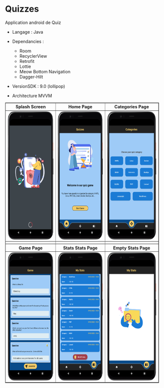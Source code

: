 # Quizzes
Application android de Quiz

* Langage : Java
* Dependancies :
    - Room
    - RecyclerView
    - Retrofit
    - Lottie
    - Meow Bottom Navigation
    - Dagger-Hilt
    
* VersionSDK : 9.0 (lollipop)
* Architecture MVVM

<table border="1">
  <tr>
    <th> Splash Screen </th>
    <th> Home Page </th>
    <th> Categories Page </th>
  </tr>
  <tr>
    <td> <img src="https://github.com/josue-lubaki/Quizzes/blob/master/img/screen_1.png" width=220 height=420 /></td>
    <td> <img src="https://github.com/josue-lubaki/Quizzes/blob/master/img/screen_2.png" width=220 height=420 /></td>
    <td> <img src="https://github.com/josue-lubaki/Quizzes/blob/master/img/screen_3.png" width=220 height=420 /></td>
  </tr>
  <tr>
    <th> </th>
    <th> </th>
    <th> </th>
  </tr>
  <tr>
    <th> Game Page </th>
    <th> Stats Stats Page </th>
    <th> Empty Stats Page </th>
  </tr>
  <tr>
    <td> <img src="https://github.com/josue-lubaki/Quizzes/blob/master/img/screen_4.png" width=220 height=420 /></td>
    <td> <img src="https://github.com/josue-lubaki/Quizzes/blob/master/img/screen_5.png" width=220 height=420 /></td>
    <td> <img src="https://github.com/josue-lubaki/Quizzes/blob/master/img/screen_6.png" width=220 height=420 /></td>
  </tr>
</table>

